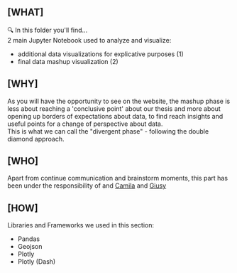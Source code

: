 ## **[WHAT]**  
🔍 In this folder you'll find...  <br>
2 main Jupyter Notebook used to analyze and visualize: <br>
- additional data visualizations for explicative purposes (1)
- final data mashup visualization (2) <br>

## **[WHY]** 
As you will have the opportunity to see on the website, the mashup phase is less about reaching a 'conclusive point' about our thesis and more about opening up borders of expectations about data, to find reach insights and useful points for a change of perspective about data. <br>
This is what we can call the "divergent phase" - following the double diamond approach. <br>

[](https://upload.wikimedia.org/wikipedia/commons/b/bd/Double_diamond.png)


 ## **[WHO]** 
Apart from continue communication and brainstorm moments, this part has been under the responsibility of and [Camila](https://github.com/camilasamurai) and [Giusy](https://github.com/teragramgius)

## **[HOW]** 
Libraries and Frameworks we used in this section:
- Pandas
- Geojson
- Plotly
- Plotly (Dash)
